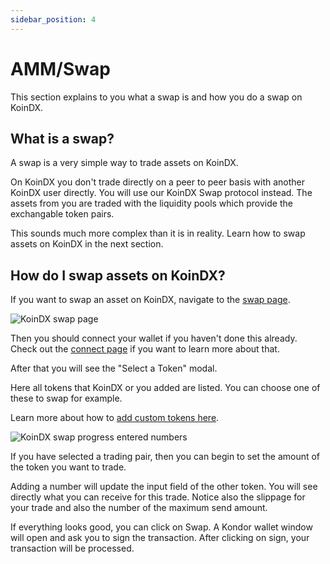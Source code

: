 ```yaml
---
sidebar_position: 4
---
```


# AMM/Swap

This section explains to you what a swap is and how you do a swap on KoinDX.

## What is a swap?
A swap is a very simple way to trade assets on KoinDX.

On KoinDX you don't trade directly on a peer to peer basis with another KoinDX user directly. You will use our KoinDX Swap protocol instead.
The assets from you are traded with the liquidity pools which provide the exchangable token pairs.

This sounds much more complex than it is in reality. Learn how to swap assets on KoinDX in the next section.

## How do I swap assets on KoinDX?

If you want to swap an asset on KoinDX, navigate to the [swap page](https://koindx.com/swap).

![KoinDX swap page](/img/doc_img/swap.png)

Then you should connect your wallet if you haven't done this already. Check out the [connect page](../getting-started/connect.md) if you want to learn more about that.

After that you will see the "Select a Token" modal. 

Here all tokens that KoinDX or you added are listed. You can choose one of these to swap for example.

Learn more about how to [add custom tokens here](../getting-started/custom_tokens.md).

![KoinDX swap progress entered numbers](/img/doc_img/swap_ready.png)

If you have selected a trading pair, then you can begin to set the amount of the token you want to trade.

Adding a number will update the input field of the other token. You will see directly what you can receive for this trade. Notice also the slippage for your trade and also the number of the maximum send amount.

If everything looks good, you can click on Swap. A Kondor wallet window will open and ask you to sign the transaction.
After clicking on sign, your transaction will be processed.
